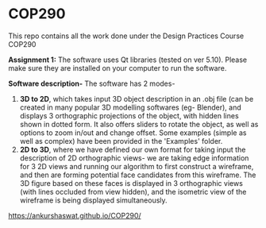 # COP290
This repo contains all the work done under the Design Practices Course COP290


**Assignment 1:**
The software uses Qt libraries (tested on ver 5.10). Please make sure they are installed on your computer to run the software.

**Software description-**
The software has 2 modes- 
1) **3D to 2D**, which takes input 3D object description in an .obj file (can be created in many popular 3D modelling softwares (eg- Blender), and displays 3 orthographic projections of the object, with hidden lines shown in dotted form. It also offers sliders to rotate the object, as well as options to zoom in/out and change offset. Some examples (simple as well as complex) have been provided in the 'Examples' folder.
2) **2D to 3D**, where we have defined our own format for taking input the description of 2D orthographic views- we are taking edge information for 3 2D views and running our algorithm to first construct a wireframe, and then are forming potential face candidates from this wireframe. The 3D figure based on these faces is displayed in 3 orthographic views (with lines occluded from view hidden), and the isometric view of the wireframe is being displayed simultaneously.

https://ankurshaswat.github.io/COP290/
